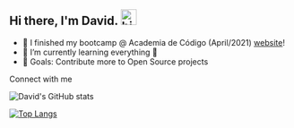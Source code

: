 ## Hi there, I'm David. <img alt="hi" width="28" src="https://c.tenor.com/yWSRmymbuBkAAAAC/waving-hi.gif" /> 

- 🔭 I finished my bootcamp @ Academia de Código (April/2021) [website]!
- 🌱 I’m currently learning everything 🤣
- 🥅 Goals: Contribute more to Open Source projects

Connect with me

![David's GitHub stats](https://github-readme-stats.vercel.app/api?username=Dnuns&show_icons=true&theme=radical)

[![Top Langs](https://github-readme-stats.vercel.app/api/top-langs/?username=Dnuns&layout=compact&theme=radical)](https://github.com/anuraghazra/github-readme-stats)

<br>

[website]: https://www.codeforall.cv
[linkedin]: https://linkedin.com/in/davsnuns
[portfolio]: https://dnuns.github.io/portfolio
